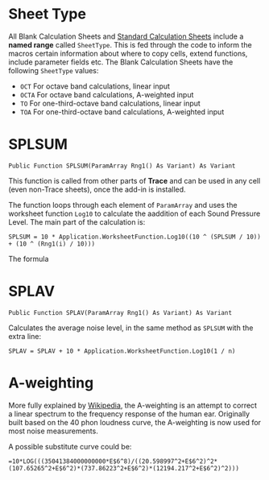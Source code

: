 # Sheet Type

All Blank Calculation Sheets and [Standard Calculation Sheets](https://github.com/Moosevellous/Trace/wiki/Standard-Calculations) include a **named range** called `SheetType`. This is fed through the code to inform the macros certain information about where to copy cells, extend functions, include parameter fields etc. The Blank Calculation Sheets have the following `SheetType` values:
- `OCT` For octave band calculations, linear input
- `OCTA` For octave band calculations, A-weighted input
- `TO` For one-third-octave band calculations, linear input
- `TOA` For one-third-octave band calculations, A-weighted input

# SPLSUM

`Public Function SPLSUM(ParamArray Rng1() As Variant) As Variant`

This function is called from other parts of **Trace** and can be used in any cell (even non-Trace sheets), once the add-in is installed.

The function loops through each element of `ParamArray` and uses the worksheet function `Log10` to calculate the aaddition of each Sound Pressure Level. The main part of the calculation is:

`SPLSUM = 10 * Application.WorksheetFunction.Log10((10 ^ (SPLSUM / 10)) + (10 ^ (Rng1(i) / 10)))`

The formula

# SPLAV

`Public Function SPLAV(ParamArray Rng1() As Variant) As Variant`

Calculates the average noise level, in the same method as `SPLSUM` with the extra line:

`SPLAV = SPLAV + 10 * Application.WorksheetFunction.Log10(1 / n)`

# A-weighting
More fully explained by [Wikipedia](https://en.wikipedia.org/wiki/A-weighting), the A-weighting is an attempt to correct a linear spectrum to the frequency response of the human ear. Originally built based on the 40 phon loudness curve, the A-weighting is now used for most noise measurements. 

A possible substitute curve could be:

`=10*LOG(((35041384000000000*E$6^8)/((20.598997^2+E$6^2)^2*(107.65265^2+E$6^2)*(737.86223^2+E$6^2)*(12194.217^2+E$6^2)^2)))`